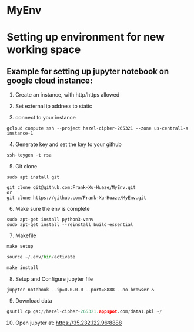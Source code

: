 # MyEnv

Setting up environment for new working space
============================================

Example for setting up jupyter notebook on google cloud instance:
-----------------------------------------------------------------

1. Create an instance, with http/https allowed

2. Set external ip address to static

3. connect to your instance
```
gcloud compute ssh --project hazel-cipher-265321 --zone us-central1-a instance-1
```

4. Generate key and set the key to your github
```python
ssh-keygen -t rsa
```

5. Git clone
```
sudo apt install git

git clone git@github.com:Frank-Xu-Huaze/MyEnv.git
or
git clone https://github.com/Frank-Xu-Huaze/MyEnv.git
```

6. Make sure the env is complete
```
sudo apt-get install python3-venv
sudo apt-get install --reinstall build-essential
```

7. Makefile
```python
make setup

source ~/.env/bin/activate

make install
```

8. Setup and Configure jupyter file
```
jupyter notebook --ip=0.0.0.0 --port=8888 --no-browser &
```

9. Download data
```python
gsutil cp gs://hazel-cipher-265321.appspot.com/data1.pkl ~/
```

10. Open jupyter at: https://35.232.122.96:8888
